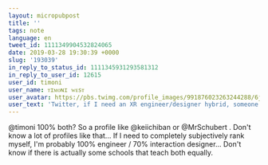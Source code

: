 ```yaml
---
layout: micropubpost
title: ''
tags: note
language: en
tweet_id: 1111349904532824065
date: 2019-03-28 19:30:39 +0000
slug: '193039'
in_reply_to_status_id: 1111345931293581312
in_reply_to_user_id: 12615
user_id: timoni
user_name: ᴛɪᴍᴏɴɪ ᴡᴇsᴛ
user_avatar: https://pbs.twimg.com/profile_images/991876023263244288/6j1d-eU4.jpg
user_text: 'Twitter, if I need an XR engineer/designer hybrid, someone who is a fantastic designer but also has the engineering chops to bring their own, and others visions to life, what is that called? (This is not an artist role.)'
---
```

@timoni 100% both? So a profile like @keiichiban or @MrSchubert . Don't know a lot of profiles like that... 
If I need to completely subjectively rank myself, I'm probably 100% engineer / 70% interaction designer... Don't know if there is actually some schools that teach both equally.
